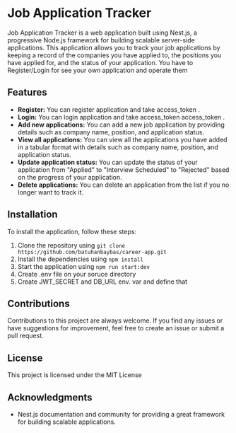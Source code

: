 # Job Application Tracker

Job Application Tracker is a web application built using Nest.js, a progressive Node.js framework for building scalable server-side applications. This application allows you to track your job applications by keeping a record of the companies you have applied to, the positions you have applied for, and the status of your application. You have to Register/Login for see your own application and operate them

## Features

- **Register:** You can register application and take access_token .
- **Login:** You can login application and take access_token access_token .
- **Add new applications:** You can add a new job application by providing details such as company name, position, and application status.
- **View all applications:** You can view all the applications you have added in a tabular format with details such as company name, position, and application status.
- **Update application status:** You can update the status of your application from "Applied" to "Interview Scheduled" to "Rejected" based on the progress of your application.
- **Delete applications:** You can delete an application from the list if you no longer want to track it.

## Installation

To install the application, follow these steps:

1. Clone the repository using `git clone https://github.com/batuhanbaybas/career-app.git`
2. Install the dependencies using `npm install`
3. Start the application using `npm run start:dev`
4. Create .env file on your soruce directory
5. Create JWT_SECRET and DB_URL env. var and define that 

## Contributions

Contributions to this project are always welcome. If you find any issues or have suggestions for improvement, feel free to create an issue or submit a pull request.

## License

This project is licensed under the MIT License

## Acknowledgments

- Nest.js documentation and community for providing a great framework for building scalable applications.
